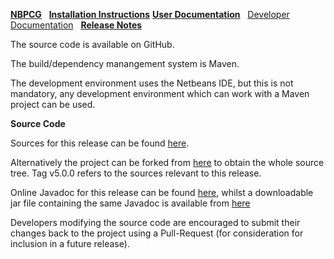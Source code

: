 [**NBPCG**](index.md)&nbsp;&nbsp;
[**Installation Instructions**](install.html)
[**User Documentation**](user.html)&nbsp;&nbsp;
[Developer Documentation](developer.html)&nbsp;&nbsp;
[**Release Notes**](release.html)

The source code is available on GitHub.

The build/dependency manangement system is Maven.

The development environment uses the Netbeans IDE, but this is not mandatory,
any development environment which can work with a Maven project can be used.

**Source Code**

Sources for this release can be found [here](https://github.com/The-Retired-Programmer/nbpcg/releases/tag/v5.0.0).

Alternatively the project can be forked from [here](https://github.com/The-Retired-Programmer/nbpcg)
to obtain the whole source tree.  Tag v5.0.0 refers to the sources
relevant to this release.

Online Javadoc for this release can be found
[here](javadoc/index.html),
whilst a downloadable jar file containing the same Javadoc is available from
[here](http://www.rlinsdale.org.uk/repository/uk/theretiredprogrammer/nbpcg/${project-version}/nbpcg-${project-version}-javadoc.jar)

Developers modifying the source code are encouraged to submit their changes
back to the project using a Pull-Request (for consideration for
inclusion in a future release).
                